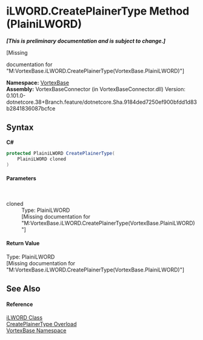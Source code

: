 # iLWORD.CreatePlainerType Method (PlainiLWORD)
 _**\[This is preliminary documentation and is subject to change.\]**_

\[Missing <summary> documentation for "M:VortexBase.iLWORD.CreatePlainerType(VortexBase.PlainiLWORD)"\]

**Namespace:**&nbsp;<a href="N_VortexBase.md">VortexBase</a><br />**Assembly:**&nbsp;VortexBaseConnector (in VortexBaseConnector.dll) Version: 0.101.0-dotnetcore.38+Branch.feature/dotnetcore.Sha.9184ded7250ef900bfdd1d83b2841836087bcfce

## Syntax

**C#**<br />
``` C#
protected PlainiLWORD CreatePlainerType(
	PlainiLWORD cloned
)
```


#### Parameters
&nbsp;<dl><dt>cloned</dt><dd>Type: PlainiLWORD<br />\[Missing <param name="cloned"/> documentation for "M:VortexBase.iLWORD.CreatePlainerType(VortexBase.PlainiLWORD)"\]</dd></dl>

#### Return Value
Type: PlainiLWORD<br />\[Missing <returns> documentation for "M:VortexBase.iLWORD.CreatePlainerType(VortexBase.PlainiLWORD)"\]

## See Also


#### Reference
<a href="T_VortexBase_iLWORD.md">iLWORD Class</a><br /><a href="Overload_VortexBase_iLWORD_CreatePlainerType.md">CreatePlainerType Overload</a><br /><a href="N_VortexBase.md">VortexBase Namespace</a><br />
